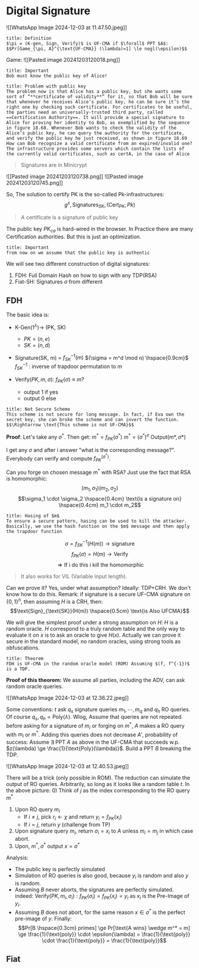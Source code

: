 # Digital Signature

![[WhatsApp Image 2024-12-03 at 11.47.50.jpeg]]
```ad-abstract
title: Definition
$\pi = (K-gen, Sign, Verify)$ is UF-CMA if $\forall$ PPT $A$:
$$Pr[Game_{\pi, A}^{\text{UF-CMA}} (\lambda)=1] \le negl(\epsilon)$$

```

Game:
![[Pasted image 20241203120018.png]]
```ad-success
title: Important
Bob must know the public key of Alice!

```

```ad-warning
title: Problem with public key
The problem now is that Alice has a public key, but she wants some sort of “**certificate of validity**” for it, so that Bob will be sure that whenever he receives Alice’s public key, he can be sure it’s the right one by checking such certificate. For certificates to be useful, the parties need an universally-trusted third party, called ==Certification Authority==. It will provide a special signature to Alice for proving her identity to Bob, as exemplified by the sequence in figure 18.68. Whenever Bob wants to check the validity of the Alice’s public key, he can query the authority for the certificate, and verify the public key he just received, as shown in figure 18.69 How can Bob recognize a valid certificate from an expired/invalid one? The infrastructure provides some servers which contain the lists of the currently valid certificates, such as certA, in the case of Alice

```

>Signatures are in Minicrypt

![[Pasted image 20241203120738.png]]
![[Pasted image 20241203120745.png]]


So, The solution to certify PK is the so-called Pk-infrastructures:
$$g^x, \text{Signatures}_{SK}, (\text{Cert}_{PK}, Pk)$$
>A certificate is a signature of public key

The public key $PK_{ca}$ is hard-wired in the browser. In Practice there are many Certification authorities. But this is just an optimization.

```ad-success
title: Important
from now on we assume that the public key is authentic

```

We will see two different construction of digital signatures:
1) FDH: Full Domain Hash on how to sign with any TDP(RSA)
2) Fiat-SH: Signatures $\sigma$ from different


## FDH
The basic idea is:
- K-Gen$(1^{\lambda}) \to$ (PK, SK)
	- $PK = (n,e)$
	- $SK = (n,d)$

- Signature(SK, m) = $f^{-1}_{SK}(m)$ $(\sigma = m^d \mod n) \hspace{0.9cm}$ $f^{-1}_{SK}$ : inverse of trapdoor permutation to $m$  
- Verify($PK, m, \sigma$): $f_{PK}(\sigma) \equiv m?$
	- output $1$ if yes
	- output $0$ else

```ad-missing
title: Not Secure Scheme
This scheme is not secure for long message. In fact, if Eva own the secret key, she can broke the scheme and can invert the function.
$$\Rightarrow \text{This scheme is not UF-CMA}$$
```

**Proof**: Let's take any $\sigma^*$. Then get:
$m^* = f_{PK}(\sigma^*)$
$m^* = (\sigma^*)^e$
Output$(m*, \sigma*)$

I get any $\sigma$ and after i answer "what is the corresponding message?". Everybody can verify and compute $f_{PK}^{(\sigma^*)}$.

Can you forge on chosen message $m^*$ with RSA? Just use the fact that RSA is homomorphic:
$$(m_1, \sigma_1)(m_2, \sigma_2)$$
$$\sigma_1 \cdot \sigma_2 \hspace{0.4cm} \text{is a signature on} \hspace{0.4cm} m_1 \cdot m_2$$


```ad-success
title: Hasing of $m$
To ensure a secure pattern, hasing can be used to kill the attacker. Basically, we use the hash function on the $m$ message and then apply the trapdoor function
```

$$\sigma = f^{-1}_{SK}(H(m)) \to \text{signature}$$
$$f_{PK}(\sigma) = H(m) \to \text{Verify}$$
$$\Rightarrow \text{If i do this i kill the homomorphic}$$

>It also works for VIL (Variable input length).

Can we prove it? Yes, under what assumption? Ideally: TDP+CRH. 
We don't know how to do this. 
Remark: if signature is a secure UF-CMA signature on $\{0,1\}^n$, then assuming $H$ is a CRH, then:
$$\text{Sign}_{\text{SK}}(H(m)) \hspace{0.5cm} \text{is Also UFCMA}$$

We will give the simplest proof under a strong assumption on $H$: $H$ is a random oracle. $H$ correspond to a truly random table and the only way to evaluate it on $x$ is to ask an oracle to give $H(x)$. Actually we can prove it secure in the standard model, no random oracles, using strong tools as obfuscations.

```ad-abstract
title: Theorem
FDH is UF-CMA in the random oracle model (ROM) Assuming $(f, f^{-1})$ is a TDP.

```

**Proof of this theorem:**
We assume all parties, including the ADV, can ask random oracle queries.

![[WhatsApp Image 2024-12-03 at 12.36.22.jpeg]]

Some conventions:
$t$ ask $q_s$ signature queries $m_1, \cdots, m_q$ and $q_h$ RO queries. Of course $q_s, q_h = \text{Poly}(\lambda)$.
Wlog, Assume that queries are not repeated. before asking for a signature of $m_i$ or forging on $m^*$, $A$ makes a RO query with $m_i$ or $m^*$. Adding this queries does not decrease $A'$, probability of success: Assume $\exists$ PPT $A$ as above in the UF-CMA that succeeds w.p. $z(\lambda) \ge \frac{1}{\text{Poly}(\lambda)}$. Build a PPT $B$ breaking the TDP.

![[WhatsApp Image 2024-12-03 at 12.40.53.jpeg]]

There will be a trick (only possible in ROM).
The reduction can simulate the output of RO queries.
Arbitrarily, so long as it looks like a random table $t$. In the above picture:
0) Think of $j$ as the index  corresponding to the RO query $m^*$
1) Upon RO query $m_i$
	- If $i \not = j$, pick $r_i \leftarrow \chi$ and return $y_i = f_{PK}(x_i)$
	- If $i = j$, return $y$ (challenge from TP)
2) Upon signature query $m_i$, return $\sigma_i = x_i$ to $A$ unless $m_i = m_j$ in which case abort.
3) Upon, $m^*, \sigma^*$ output $x=\sigma^*$

Analysis:
- The public key is perfectly simulated
- Simulation of RO queries is also good, because $y_i$ is random and also $y$ is random.
- Assuming $B$ never aborts, the signatures are perfectly simulated. indeed: $\text{Verify}(PK, m_i, \sigma_i): f_{PK}(\sigma_i)=f_{PK}(x_i)=y_i$ as $x_i$ is the Pre-Image of $y_i$.
- Assuming $B$ does not abort, for the same reason $x \in \sigma^*$ is the perfect pre-image of $y$. Finally:
	$$Pr[B \hspace{0.3cm} primes] \ge Pr[\text{A wins} \wedge m^* = m] \ge \frac{1}{\text{poly}} \cdot \epsilon(\lambda) = \frac{1}{\text{poly}} \cdot \frac{1}{\text{poly}} = \frac{1}{\text{poly}}$$
## Fiat